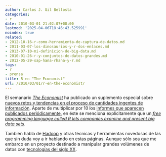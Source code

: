 ```yaml
---
author: Carlos J. Gil Bellosta
categories:
- r
date: 2010-03-01 21:02:07+00:00
lastmod: '2025-04-06T18:46:43.525991'
noindex: true
related:
- 2012-10-16-r-como-herramienta-de-captura-de-datos.md
- 2011-03-07-los-dinosaurios-y-r-dos-enlaces.md
- 2013-07-10-mi-definicion-de-big-data.md
- 2010-01-26-r-y-conjuntos-de-datos-grandes.md
- 2012-05-29-sap-hana-rhana-y-r.md
tags:
- r
- prensa
title: R en "The Economist"
url: /2010/03/01/r-en-the-economist/
---
```


El semanario [_The Economist_](http://www.economist.com) ha publicado un suplemento especial sobre [ nuevos retos y tendencias en el proceso de cantidades ingentes de información](http://www.economist.com/surveys/displaystory.cfm?story_id=15557443). Aparte de multiplicar por 10 los [informes que aparecen publicados periódicamente](http://www2.sims.berkeley.edu/research/projects/how-much-info-2003/), en éste se menciona explícitamente que un [_free programming language called R lets companies examine and present big data sets_](http://www.economist.com/specialreports/displaystory.cfm?story_id=15557465).

También habla de [Hadoop](http://hadoop.apache.org/) y otras técnicas y herramientas novedosas de las que sin duda voy a ir hablando en estas páginas. Aunque sólo sea que me embarco en un proyecto destinado a manipular grandes volúmenes de datos con [tecnologías del siglo XX](http://en.wikipedia.org/wiki/Teradata).
